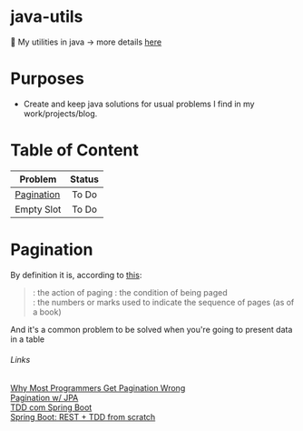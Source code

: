 # java-utils
:construction: My utilities in java -> more details [here](https://felipejsm.github.io/swiss-army-knife/)

# Purposes
- Create and keep java solutions for usual problems I find in my work/projects/blog.

# Table of Content

| Problem        | Status        | 
| -------------  |:-------------:| 
| [Pagination](http://bit.ly/1TyCmqD)     | To Do         | 
| Empty Slot     | To Do         | 

# Pagination

By definition it is, according to [this](http://bit.ly/2C5zdxN): 
> : the action of paging : the condition of being paged     
> : the numbers or marks used to indicate the sequence of pages (as of a book)    

And it's a common problem to be solved when you're going to present data in a table      

###### Links     

[Why Most Programmers Get Pagination Wrong](http://bit.ly/2HnzP14)     
[Pagination w/ JPA](http://www.baeldung.com/jpa-pagination)      
[TDD com Spring Boot](http://bit.ly/2og6hK0)      
[Spring Boot: REST + TDD from scratch](http://bit.ly/2szbjqE)     
